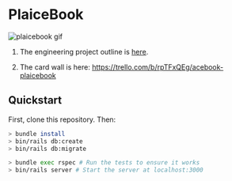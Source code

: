 # PlaiceBook

![plaicebook gif](https://media.giphy.com/media/xUPGcuPLCKs0LiYnCg/giphy.gif)

1. The engineering project outline is [here](https://github.com/makersacademy/course/tree/master/engineering_projects/rails).

2. The card wall is here: https://trello.com/b/rpTFxQEg/acebook-plaicebook

## Quickstart

First, clone this repository. Then:

```bash
> bundle install
> bin/rails db:create
> bin/rails db:migrate

> bundle exec rspec # Run the tests to ensure it works
> bin/rails server # Start the server at localhost:3000
```
